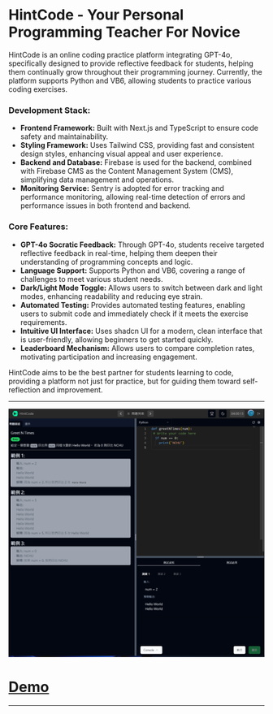 # HintCode - Your Personal Programming Teacher For Novice
HintCode is an online coding practice platform integrating GPT-4o, specifically designed to provide reflective feedback for students, helping them continually grow throughout their programming journey. Currently, the platform supports Python and VB6, allowing students to practice various coding exercises.

### Development Stack:
- **Frontend Framework:** Built with Next.js and TypeScript to ensure code safety and maintainability.
- **Styling Framework:** Uses Tailwind CSS, providing fast and consistent design styles, enhancing visual appeal and user experience.
- **Backend and Database:** Firebase is used for the backend, combined with Firebase CMS as the Content Management System (CMS), simplifying data management and operations.
- **Monitoring Service:** Sentry is adopted for error tracking and performance monitoring, allowing real-time detection of errors and performance issues in both frontend and backend.

### Core Features:
- **GPT-4o Socratic Feedback:** Through GPT-4o, students receive targeted reflective feedback in real-time, helping them deepen their understanding of programming concepts and logic.
- **Language Support:** Supports Python and VB6, covering a range of challenges to meet various student needs.
- **Dark/Light Mode Toggle:** Allows users to switch between dark and light modes, enhancing readability and reducing eye strain.
- **Automated Testing:** Provides automated testing features, enabling users to submit code and immediately check if it meets the exercise requirements.
- **Intuitive UI Interface:** Uses shadcn UI for a modern, clean interface that is user-friendly, allowing beginners to get started quickly.
- **Leaderboard Mechanism:** Allows users to compare completion rates, motivating participation and increasing engagement.

HintCode aims to be the best partner for students learning to code, providing a platform not just for practice, but for guiding them toward self-reflection and improvement.

----

![Screenshot of App](./public/screenshot1.png)

# [Demo](https://youtu.be/igqiduZR-Gg)

---